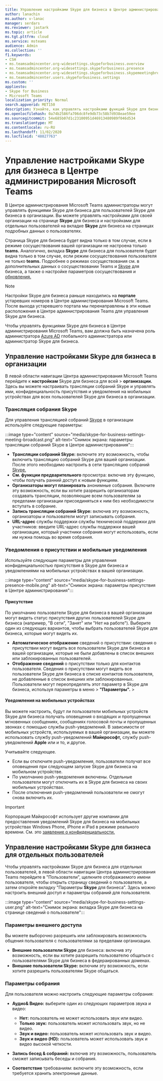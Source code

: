 ```yaml
---
title: Управление настройками Skype для бизнеса в Центре администрирования Microsoft Teams
author: lanachin
ms.author: v-lanac
manager: serdars
ms.reviewer: jastark
ms.topic: article
ms.tgt.pltfrm: cloud
ms.service: msteams
audience: Admin
ms.collection: ''
f1.keywords:
- CSH
- ms.teamsadmincenter.org-widesettings.skypeforbusiness.overview
- ms.teamsadmincenter.org-widesettings.skypeforbusiness.presence
- ms.teamsadmincenter.org-widesettings.skypeforbusiness.skypemeetingbroadcast
- ms.teamsadmincenter.users.skypeforbusiness.settings
ms.custom: ''
appliesto:
- Skype for Business
- Microsoft Teams
localization_priority: Normal
search.appverid: MET150
description: Узнайте, как управлять настройками функций Skype для бизнеса в Центре администрирования Microsoft Teams.
ms.openlocfilehash: 0a74b2586fa706dc8fe9db73c58b7d938eae59ee
ms.sourcegitcommit: 54e685b07d1c23100951d46913480989f046d534
ms.translationtype: MT
ms.contentlocale: ru-RU
ms.lasthandoff: 11/02/2020
ms.locfileid: "48827763"
---
```

# <a name="manage-skype-for-business-settings-in-the-microsoft-teams-admin-center"></a>Управление настройками Skype для бизнеса в Центре администрирования Microsoft Teams

<!-- Bookmark used by Context Sensitive Help (CSH). Do not delete. -->
<a name="sfb-settings"> </a>
<!-- Do not remove the bookmark link above. -->

В Центре администрирования Microsoft Teams администраторы могут управлять функциями Skype для бизнеса для пользователей Skype для бизнеса в организации. Вы можете управлять [](#manage-skype-for-business-settings-for-your-organization) настройками для своей организации на [](#manage-skype-for-business-settings-for-individual-users) странице **Skype** для бизнеса и настройками для отдельных пользователей на вкладке **Skype** для бизнеса на страницах подробных данных о пользователях.

Страница Skype для  бизнеса будет видна только в том случае, если в режиме сосуществования вашей организации не настроена только **teams.** Аналогично, вкладка **Skype** для бизнеса для пользователя будет видна только в том случае, если режим сосуществования пользователя не только **teams.** Подробнее о режимах сосуществования см. в дополнительных данных о сосуществовании Teams и [Skype](teams-and-skypeforbusiness-coexistence-and-interoperability.md) для бизнеса, а также о настройке параметров сосуществования и [обновления.](setting-your-coexistence-and-upgrade-settings.md)

> [!NOTE]
> Настройки Skype для бизнеса раньше находились на **портале** устаревших номеров в Центре администрирования Microsoft Teams. После выхода устаревшего портала мы перенаправлены в эти новые расположения в Центре администрирования Teams для управления Skype для бизнеса.

Чтобы управлять функциями Skype для бизнеса в Центре администрирования Microsoft Teams, вам должна быть назначена роль администратора [Azure AD](https://docs.microsoft.com/azure/active-directory/roles/permissions-reference) глобального администратора или администратор Skype для бизнеса.

## <a name="manage-skype-for-business-settings-for-your-organization"></a>Управление настройками Skype для бизнеса в организации

В левой области навигации Центра администрирования Microsoft Teams перейдите к **настройкам** Skype для бизнеса для всей  >  **организации.** Здесь вы можете настраивать трансляции собраний Skype и управлять ими, конфиденциальность присутствия и уведомления на мобильных устройствах для всех пользователей Skype для бизнеса в организации.

### <a name="skype-meeting-broadcast"></a>Трансляция собрания Skype

<!-- Bookmark used by Context Sensitive Help (CSH). Do not delete. -->
<a name="sfb-org-wide-broadcast"> </a>
<!-- Do not remove the bookmark link above. -->

Для управления трансляцией собраний [Skype](https://support.microsoft.com/office/what-is-a-skype-meeting-broadcast-c472c76b-21f1-4e4b-ab58-329a6c33757d) в организации используйте следующие параметры:

:::image type="content" source="media/skype-for-business-settings-meeting-broadcast.png" alt-text="Снимок экрана: параметры трансляции собраний Skype в Центре администрирования":::

- **Трансляции собраний Skype:** включите эту возможность, чтобы включить трансляцию собраний Skype для вашей организации. После этого необходимо настроить в сети трансляцию собраний [Skype.](https://docs.microsoft.com/skypeforbusiness/set-up-your-network-for-skype-meeting-broadcast/set-up-your-network-for-skype-meeting-broadcast)
- **См. функции предварительного** просмотра: включив эту функцию, чтобы получать ранний доступ к новым функциям.
- **Организаторы могут планировать** анонимные собрания. Включите эту возможность, если вы хотите разрешить организаторам создавать трансляции, позволяющие всем пользователям за пределами организации присоединяться к ним без необходимости вступать в собрание. 
- **Запись трансляции собраний Skype:** включив эту возможность, организаторы и пользователи могут записывать собрания.  
- **URL-адрес** службы поддержки службы технической поддержки для участников: введите URL-адрес службы поддержки вашей организации, который участники собрания могут использовать, если им нужна помощь во время собрания.

### <a name="presence-and-mobile-notifications"></a>Уведомления о присутствии и мобильные уведомления

<!-- Bookmark used by Context Sensitive Help (CSH). Do not delete. -->
<a name="sfb-org-wide-presence-mobile"> </a>
<!-- Do not remove the bookmark link above. -->


Используйте следующие параметры для управления конфиденциальностью присутствия в Skype для бизнеса и уведомлениями на мобильных устройствах в вашей организации.

:::image type="content" source="media/skype-for-business-settings-presence-mobile.png" alt-text="Снимок экрана: параметры присутствия в Центре администрирования":::

#### <a name="presence"></a>Присутствие

По умолчанию пользователи Skype для бизнеса в вашей организации могут видеть статус присутствия других пользователей Skype для бизнеса (например, "В сети", "Занят" или "Нет на работе"). Выберите один из следующих вариантов, чтобы выбрать пользователей Skype для бизнеса, которые могут видеть их.

- **Автоматическое отображение** сведений о присутствии: сведения о присутствии могут видеть  все  пользователи Skype для бизнеса в вашей организации, которые не были добавлены в список внешних или заблокированных пользователей.
- **Отображение сведений** о присутствии только для контактов пользователя. Сведения о присутствии могут видеть все  пользователи  Skype для бизнеса в списке контактов пользователя, не добавленные в список внешних или заблокированных. Пользователи могут переопределять этот параметр в Skype для бизнеса, используя параметры в меню   >  **"Параметры".**  >  

#### <a name="mobile-notifications"></a>Уведомления на мобильных устройствах

Вы можете настроить, будут ли пользователи мобильных устройств Skype для бизнеса получать оповещения о входящих и пропущенных мгновенных сообщениях, сообщениях голосовой почты и пропущенных звонках с помощью службы push-уведомлений. В зависимости от мобильных устройств, используемых в вашей организации, вы можете использовать службу push-уведомлений **Майкрософт,** службу push-уведомлений **Apple** или и то, и другое.

Учитывайте следующее.

- Если вы отключите push-уведомления, пользователи получат все оповещения при следующем запуске Skype для бизнеса на мобильном устройстве.
- По умолчанию push-уведомления включены. Отдельные пользователи могут отключить их в Skype для бизнеса на своих мобильных устройствах.
- После отключения push-уведомлений пользователи не смогут снова включить их. 

> [!IMPORTANT]
> Корпорация Майкрософт использует другие компании для предоставления уведомлений Skype для бизнеса на мобильных устройствах Windows Phone, iPhone и iPad в режиме реального времени. См. это [заявление о конфиденциальности.](https://go.microsoft.com/fwlink/p/?linkid=247732)

## <a name="manage-skype-for-business-settings-for-individual-users"></a>Управление настройками Skype для бизнеса для отдельных пользователей

<!-- Bookmark used by Context Sensitive Help (CSH). Do not delete. -->
<a name="sfb-user-settings"> </a>
<!-- Do not remove the bookmark link above. -->

Чтобы управлять настройками Skype для бизнеса для отдельных пользователей, в левой области навигации Центра администрирования Teams перейдите в "Пользователи", щелкните отображаемого имени пользователя, чтобы открыть страницу сведений о пользователе, а затем откройте вкладку "Параметры **Skype** для бизнеса". Здесь можно настроить внешний доступ и параметры собраний для пользователя.

:::image type="content" source="media/skype-for-business-settings-user.png" alt-text="Снимок экрана: вкладка Skype для бизнеса на странице сведений о пользователе":::

### <a name="external-access-settings"></a>Параметры внешнего доступа

Вы можете выборочно разрешить или заблокировать возможность общения пользователя с пользователями за пределами организации.

- **Внешние пользователи Skype** для бизнеса: включив эту возможность, если вы хотите разрешить пользователю общаться с пользователями Skype для бизнеса в федераированных доменах.
- **Внешние пользователи Skype:** включим эту возможность, если хотите разрешить пользователям Skype общаться. 

### <a name="meeting-settings"></a>Параметры собрания

Для пользователя можно настроить следующие параметры собрания:

- **Аудио& Видео:** выберите один из следующих параметров звука и видео:

    - **Нет:** пользователь не может использовать звук или видео.
    - **Только звук:** пользователь может использовать звук, но не видео.
    - **Звук и видео:** пользователь может использовать звук и видео.
    - **Звук и видео (HD):** пользователь может использовать звук и видео высокой четкости.
    
- **Запись бесед & собраний:** включив эту возможность, пользователь сможет записывать беседы и собрания.
- **Соответствие** требованиям: включите эту возможность, если требуется хранить электронные данные. 

